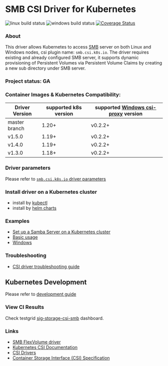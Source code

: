 # SMB CSI Driver for Kubernetes
![linux build status](https://github.com/kubernetes-csi/csi-driver-smb/actions/workflows/linux.yaml/badge.svg)
![windows build status](https://github.com/kubernetes-csi/csi-driver-smb/actions/workflows/windows.yaml/badge.svg)
[![Coverage Status](https://coveralls.io/repos/github/kubernetes-csi/csi-driver-smb/badge.svg?branch=master)](https://coveralls.io/github/kubernetes-csi/csi-driver-smb?branch=master)

### About
This driver allows Kubernetes to access [SMB](https://wiki.wireshark.org/SMB) server on both Linux and Windows nodes, csi plugin name: `smb.csi.k8s.io`. The driver requires existing and already configured SMB server, it supports dynamic provisioning of Persistent Volumes via Persistent Volume Claims by creating a new sub directory under SMB server.

### Project status: GA

### Container Images & Kubernetes Compatibility:
|Driver Version | supported k8s version | supported [Windows csi-proxy](https://github.com/kubernetes-csi/csi-proxy) version |
|---------------|-----------------------|-------------------------------------|
|master branch  | 1.20+                 | v0.2.2+                             |
|v1.5.0         | 1.19+                 | v0.2.2+                             |
|v1.4.0         | 1.19+                 | v0.2.2+                             |
|v1.3.0         | 1.18+                 | v0.2.2+                             |

### Driver parameters
Please refer to [`smb.csi.k8s.io` driver parameters](./docs/driver-parameters.md)

### Install driver on a Kubernetes cluster
 - install by [kubectl](./docs/install-smb-csi-driver.md)
 - install by [helm charts](./charts)
 
### Examples
 - [Set up a Samba Server on a Kubernetes cluster](./deploy/example/smb-provisioner/)
 - [Basic usage](./deploy/example/e2e_usage.md)
 - [Windows](./deploy/example/windows)

### Troubleshooting
 - [CSI driver troubleshooting guide](./docs/csi-debug.md) 

## Kubernetes Development
Please refer to [development guide](./docs/csi-dev.md)

### View CI Results
Check testgrid [sig-storage-csi-smb](https://testgrid.k8s.io/sig-storage-csi-other) dashboard.

### Links
 - [SMB FlexVolume driver](https://github.com/Azure/kubernetes-volume-drivers/tree/master/flexvolume/smb)
 - [Kubernetes CSI Documentation](https://kubernetes-csi.github.io/docs/)
 - [CSI Drivers](https://github.com/kubernetes-csi/drivers)
 - [Container Storage Interface (CSI) Specification](https://github.com/container-storage-interface/spec)
